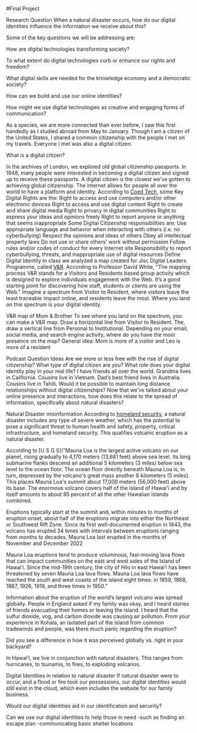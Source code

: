 #Final Project

Research Question
When a natural disaster occurs, how do our digital identities influence the information we receive about this?

Some of the key questions we will be addressing are: 

How are digital technologies transforming society? 

To what extent do digital technologies curb or enhance our rights and freedom? 

What digital skills are needed for the knowledge economy and a democratic society? 

How can we build and use our online identities? 

How might we use digital technologies as creative and engaging forms of communication?

As a species, we are more connected than ever before, I saw this first handedly as I studied abroad from May to January. Though I am a citizen of the United States, I shared a common citizenship with the people I met on my travels. Everyone I met was also a digital citizen. 

What is a digital citizen? 

In the archives of London, we explored old global citizenship passports. In 1948, many people were interested in becoming a digital citizen and signed up to receive these passports.  A digital citizen is the closest we’ve gotten to achieving global citizenship. The internet allows for people all over the world to have a platform and identity. According to [Coed Tech](http://laurabiancoedtech.weebly.com/digital-rights-and-responsibilities.html), some Key Digital Rights are the:
Right to access and use computers and/or other electronic devices
Right to access and use digital content
Right to create and share digital media
Right to privacy in digital communities
Right to express your ideas and opinions freely
Right to report anyone or anything that seems inappropriate
Some Digital Citizenship responsibilities are:
Use appropriate language and behavior when interacting with others (i.e. no cyberbullying)
Respect the opinions and ideas of others
Obey all intellectual property laws
Do not use or share others' work without permission
Follow rules and/or codes of conduct for every Internet site 
Responsibility to report cyberbullying, threats, and inappropriate use of digital resources
Define Digital Identity
In class we analyzed a map created for Jisc Digital Leaders Programme, called [V&R](https://daveowhite.com/vandr/vr-mapping/). According to Professor David White, "The mapping process V&R stands for a Visitors and Residents based group activity which is designed to explore individuals engagement with the Web. It’s a good starting point for discovering how staff, students or clients are using the Web." Imagine a spectrum from Visitor to Resident, where visitors leave the least traceable impact online, and residents leave the most. Where you land on this spectrum is your digital identity.

V&R map of Mom & Brother
To see where you land on the spectrum, you can make a V&R map. Draw a horizontal line from Visitor to Resident. The, draw a vertical line from Personal to Institutional. Depending on your email, social media, and search engine activity, where do you have the most presence on the map?
General idea: Mom is more of a visitor and Leo is more of a resident


Podcast Question Ideas
Are we more or less free with the rise of digital citizenship?
What type of digital citizen are you?
What role does your digital identity play in your real life?
I have friends all over the world. Grandma lives in California. Cousins live in Vietnam. Dad’s best friend lives in Australia. Cousins live in Tahiti. Would it be possible to maintain long distance relationships without digital citizenships?
Now that we’ve talked about your online presence and interactions, how does this relate to the spread of information, specifically about natural disasters?

Natural Disaster misinformation
According to [homeland security](https://www.dhs.gov/natural-disasters), a natural disaster includes any type of severe weather, which has the potential to pose a significant threat to human health and safety, property, critical infrastructure, and homeland security. This qualifies volcanic eruption as a natural disaster.

According to [U S G S]("Mauna Loa is the largest active volcano on our planet, rising gradually to 4,170 meters (13,681 feet) above sea level. Its long submarine flanks descend an additional 5 kilometers (3 miles) below sea level to the ocean floor. The ocean floor directly beneath Mauna Loa is, in turn, depressed by the volcano's great mass another 8 kilometers (5 miles). This places Mauna Loa's summit about 17,000 meters (56,000 feet) above its base. The enormous volcano covers half of the Island of Hawaiʻi and by itself amounts to about 85 percent of all the other Hawaiian Islands combined.

Eruptions typically start at the summit and, within minutes to months of eruption onset, about half of the eruptions migrate into either the Northeast or Southwest Rift Zone. Since its first well-documented eruption in 1843, the volcano has erupted 34 times with intervals between eruptions ranging from months to decades. Mauna Loa last erupted in the months of November and December 2022

Mauna Loa eruptions tend to produce voluminous, fast-moving lava flows that can impact communities on the east and west sides of the Island of Hawaiʻi. Since the mid-19th century, the city of Hilo in east Hawaiʻi has been threatened by seven Mauna Loa lava flows. Mauna Loa lava flows have reached the south and west coasts of the island eight times: in 1859, 1868, 1887, 1926, 1919, and three times in 1950.”

Information about the eruption of the world’s largest volcano was spread globally. People in England asked if my family was okay, and I heard stories of friends evacuating their homes or leaving the island. I heard that the sulfur dioxide, vog, and carbon dioxide was causing air pollution. From your experience in Kohala, an isolated part of the island from common tradewinds and people, was there much panic regarding the eruption? 

Did you see a difference in how it was perceived globally vs. right in your backyard?

In Hawai’i, we live in conjunction with natural disasters. This ranges from hurricanes, to tsunamis, to fires, to exploding volcanos. 

Digital Identities in relation to natural disaster
If natural disaster were to occur, and a flood or fire took our possessions, our digital identities would still exist in the cloud, which even includes the website for our family business. 

Would our digital identities aid in our identification and security?

Can we use our digital identities to help those in need
-such as finding an escape plan
-communicating basic shelter locations
